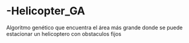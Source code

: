 # -Helicopter_GA
Algoritmo genético que  encuentra el área más grande donde se puede estacionar un helicoptero con obstaculos fijos
